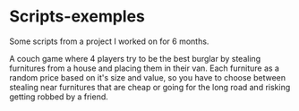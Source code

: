 # Scripts-exemples
Some scripts from a project I worked on for 6 months.

A couch game where 4 players try to be the best burglar by stealing furnitures from a house and placing them in their van.
Each furniture as a random price based on it's size and value, so you have to choose between stealing near furnitures that are cheap or going for the long road and risking getting robbed by a friend.
